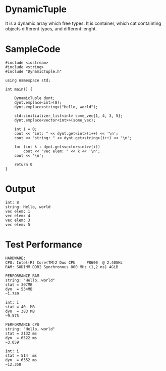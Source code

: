 # DynamicTuple
It is a dynamic array which free types.
It is container, which cat containting objects different types, and different lenght.

# SampleCode

    #include <iostream>
    #include <string>
    #include "DynamicTuple.h"
    
    using namespace std;
    
    int main() {

        DynamicTuple dynt;
        dynt.emplace<int>(8);
        dynt.emplace<string>("Hello, world");

        std::initializer_list<int> some_vec{1, 4, 3, 5};
        dynt.emplace<vector<int>>(some_vec);

        int i = 0;
        cout << "int: " << dynt.get<int>(i++) << '\n';
        cout << "string: " << dynt.get<string>(i++) << '\n';

        for (int k : dynt.get<vector<int>>(i))
            cout << "vec elem: " << k << '\n';
        cout << '\n';
  
        return 0
    }

# Output
    int: 8
    string: Hello, world
    vec elem: 1
    vec elem: 4
    vec elem: 3
    vec elem: 5

# Test Performance
    HARDWARE: 
    CPU: Intel(R) Core(TM)2 Duo CPU     P8600  @ 2.40GHz
    RAM: SODIMM DDR2 Synchronous 800 MHz (1,2 ns) 4GiB

    PERFORMANCE RAM
    string: "Hello, world"
    stat = 307MB
    dyn  = 534MB
    ~1.739

    int: i
    stat = 40  MB
    dyn  = 383 MB
    ~9.575

    PERFORMANCE CPU
    string: "Hello, world"
    stat = 2132 ms
    dyn  = 6522 ms
    ~3.059

    int: i
    stat = 514  ms
    dyn  = 6352 ms
    ~12.358
